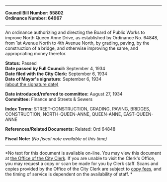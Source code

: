 * * * * *  
  
**Council Bill Number: [](#h0)[](#h2)55802**   
**Ordinance Number: 64967**  
  
* * * * *  
  
An ordinance authorizing and directing the Board of Public Works to improve North Queen Anne Drive, as established by Ordinance No. 64848, from 1st Avenue North to 4th Avenue North, by grading, paving, by the construction of a bridge, and otherwise improving the same, and appropriating money therefor.  
  
**Status:** Passed   
**Date passed by Full Council:** September 4, 1934   
**Date filed with the City Clerk:** September 6, 1934   
**Date of Mayor's signature:** September 6, 1934   
[(about the signature date)](/~public/approvaldate.htm)   
  
  
**Date introduced/referred to committee:** August 27, 1934   
**Committee:** Finance and Streets & Sewers   
  
**Index Terms:** STREET-CONSTRUCTION, GRADING, PAVING, BRIDGES, CONSTRUCTION, NORTH-QUEEN-ANNE, QUEEN-ANNE, EAST-QUEEN-ANNE  
  
**References/Related Documents:** Related: Ord 64848  
  
**Fiscal Note:** *(No fiscal note available at this time)*  
  
* * * * *  
  
*No text for this document is available on-line. You may view this document at [the Office of the City Clerk](http://www.seattle.gov/leg/clerk/contactUs.htm). If you are unable to visit the Clerk's Office, you may request a copy or scan be made for you by Clerk staff. Scans and copies provided by the Office of the City Clerk are subject to [copy fees](http://clerk.seattle.gov/~public/clerkfees.htm), and the timing of service is dependent on the availability of staff. *  
  
  
